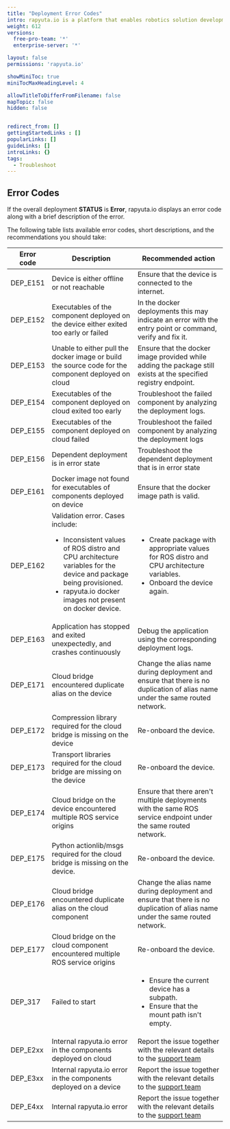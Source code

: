 ```yaml
---
title: "Deployment Error Codes"
intro: rapyuta.io is a platform that enables robotics solution development by providing the necessary software infrastructure and facilitating the interaction between multiple stakeholders who contribute to the solution development.
weight: 612
versions:
  free-pro-team: '*'
  enterprise-server: '*'

layout: false
permissions: 'rapyuta.io'

showMiniToc: true
miniTocMaxHeadingLevel: 4

allowTitleToDifferFromFilename: false
mapTopic: false
hidden: false


redirect_from: []
gettingStartedLinks : []
popularLinks: []
guideLinks: []
introLinks: {}
tags:
  - Troubleshoot
---
```


## Error Codes

If the overall deployment **STATUS** is **Error**, rapyuta.io displays an error code along with a brief description of the error.

The following table lists available error codes, short descriptions, and the recommendations you should take:

| Error code         | Description | Recommended action |
| ------------------ | ----------- | ------------------ |
| DEP_E151 | Device is either offline or not reachable | Ensure that the device is connected to the internet. |
| DEP_E152 | Executables of the component deployed on the device either exited too early or failed | In the docker deployments this may indicate an error with the entry point or command, verify and fix it. |
| DEP_E153 | Unable to either pull the docker image or build the source code for the component deployed on cloud | Ensure that the docker image provided while adding the package still exists at the specified registry endpoint. |
| DEP_E154 | Executables of the component deployed on cloud exited too early | Troubleshoot the failed component by analyzing the deployment logs. |
| DEP_E155 | Executables of the component deployed on cloud failed | Troubleshoot the failed component by analyzing the deployment logs |
| DEP_E156 | Dependent deployment is in error state | Troubleshoot the dependent deployment that is in error state |
| DEP_E161 | Docker image not found for executables of components deployed on device | Ensure that the docker image path is valid. |
| DEP_E162 | Validation error. Cases include:<ul><li>Inconsistent values of ROS distro and CPU architecture variables for the device and package being provisioned.</li><li>rapyuta.io docker images not present on docker device.</li></ul> | <ul><li>Create package with appropriate values for ROS distro and CPU architecture variables.</li><li>Onboard the device again.</li></ul> |
| DEP_E163 | Application has stopped and exited unexpectedly, and crashes continuously | Debug the application using the corresponding deployment logs. |
| DEP_E171 | Cloud bridge encountered duplicate alias on the device | Change the alias name during deployment and ensure that there is no duplication of alias name under the same routed network.</a> |
| DEP_E172 | Compression library required for the cloud bridge is missing on the device | Re-onboard the device.</a> |
| DEP_E173 | Transport libraries required for the cloud bridge are missing on the device | Re-onboard the device.</a> |
| DEP_E174 | Cloud bridge on the device encountered multiple ROS service origins | Ensure that there aren't  multiple deployments with the same ROS service endpoint under the same routed network.</a> |
| DEP_E175 | Python actionlib/msgs required for the cloud bridge is missing on the device. | Re-onboard the device.</a> |
| DEP_E176 | Cloud bridge encountered duplicate alias on the cloud component | Change the alias name during deployment and ensure that there is no duplication of alias name under the same routed network.</a> |
| DEP_E177 | Cloud bridge on the cloud component encountered multiple ROS service origins | Re-onboard the device.</a> |
| DEP_317 | Failed to start | <ul><li> Ensure the current device has a subpath. </li> <li>Ensure that the mount path isn't empty. </li></ul> |
| DEP_E2xx | Internal rapyuta.io error in the components deployed on cloud | Report the issue together with the relevant details to the <a href="#" onclick="javascript:FreshWidget.show();">support team</a> |
| DEP_E3xx | Internal rapyuta.io error in the components deployed on a device | Report the issue together with the relevant details to the <a href="#" onclick="javascript:FreshWidget.show();">support team</a> |
| DEP_E4xx | Internal rapyuta.io error | Report the issue together with the relevant details to the <a href="#" onclick="javascript:FreshWidget.show();">support team</a> |